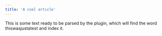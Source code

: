 ```yaml
---
title: 'A cool article'
---
```


This is some text ready to be parsed by the plugin, which will find the word thiswasjustatest and index it.
